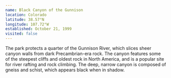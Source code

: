 ```yaml
---
name: Black Canyon of the Gunnison
location: Colorado
latitude: 38.57°N
longitude: 107.72°W
established: October 21, 1999
visited: false
---
```


The park protects a quarter of the Gunnison River, which slices sheer canyon walls from dark Precambrian-era rock. The canyon features some of the steepest cliffs and oldest rock in North America, and is a popular site for river rafting and rock climbing. The deep, narrow canyon is composed of gneiss and schist, which appears black when in shadow.
